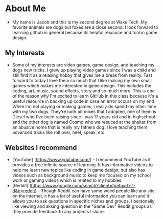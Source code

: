 # About Me
- My name is Jacob and this is my second degree at Wake Tech. My favorite animals are dogs but foxes are a close second. I look forward to learning github in general because its helpful resource and tool in game design.
## My Interests
- Some of my interests are video games, game design, and teaching my dogs new tricks. I grew up playing video games since I was a child and still find it as a relaxing hobby that gives me a break from reality. Fast forward to today I love them so much that I like making my own small games which makes me interested in game design. This includes the coding, art, music, sound effects, story and so much more. This is one of the reason why I'm excited to learn GitHub in this class because it's a useful resource in backing up code in case an error occurs on my end. When I'm not playing or making games, I really do spend my other time with my two dogs. They're both pit mixes that I adopted, one of them is Diesel who I've been raising since I was 17 years old and in highschool and the other dog is named Cosmo who we resuced at the shelter from an abusive home that is really my fathers dog. I love teaching them advanced tricks like roll over, heel, speak, etc.
## Websites I recommend
- [YouTube] (https://www.youtube.com/) - I recommend YouTube as it provides a free infinite source of learning. It has informative videos to help me learn new topics like coding in game design, but also has videos such as background music to keep me focused on my school work or gaming videos which is related to my hobbies.
- [Reddit] (https://www.google.com/search?client=firefox-b-1-d&q=reddit) - Though Reddit can have some weird people like any site on the internet, it has a lot of useful information you can learn and it allows you to ask questions in specific niches and groups. I personally like viewing and aksing question in the "Game Dev" Reddit groups as they provide feedback to any projects I share.
